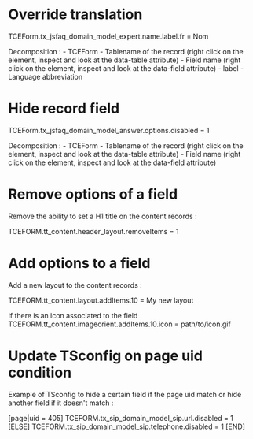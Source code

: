 # Override translation

TCEForm.tx_jsfaq_domain_model_expert.name.label.fr = Nom

Decomposition :
    - TCEForm
    - Tablename of the record (right click on the element, inspect and look at the data-table attribute)
    - Field name (right click on the element, inspect and look at the data-field attribute)
    - label
    - Language abbreviation

# Hide record field

TCEForm.tx_jsfaq_domain_model_answer.options.disabled = 1

Decomposition :
    - TCEForm
    - Tablename of the record (right click on the element, inspect and look at the data-table attribute)
    - Field name (right click on the element, inspect and look at the data-field attribute)

# Remove options of a field

Remove the ability to set a H1 title on the content records : 

TCEFORM.tt_content.header_layout.removeItems = 1

# Add options to a field

Add a new layout to the content records : 

TCEFORM.tt_content.layout.addItems.10 = My new layout

If there is an icon associated to the field
TCEFORM.tt_content.imageorient.addItems.10.icon = path/to/icon.gif

# Update TSconfig on page uid condition

Example of TSconfig to hide a certain field if the page uid match or hide another field if it doesn't match :

[page|uid = 405]
    TCEFORM.tx_sip_domain_model_sip.url.disabled = 1 
[ELSE]
    TCEFORM.tx_sip_domain_model_sip.telephone.disabled = 1 
[END]

